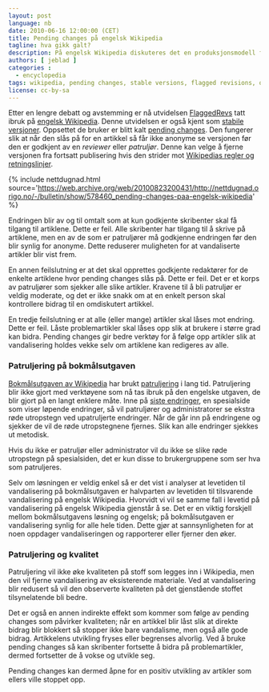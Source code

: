 ```yaml
---
layout: post
language: nb
date: 2010-06-16 12:00:00 (CET)
title: Pending changes på engelsk Wikipedia
tagline: hva gikk galt?
description: På engelsk Wikipedia diskuteres det en produksjonsmodell for å godkjenne redigeringer i ettertid, selv om redigeringen er gjort i sanntid. 
authors: [ jeblad ]
categories :
  - encyclopedia
tags: wikipedia, pending changes, stable versions, flagged revisions, quality, patrolling, reviewer
license: cc-by-sa
---
```


Etter en lengre debatt og avstemming er nå utvidelsen [FlaggedRevs](http://en.wikipedia.org/wiki/Wikipedia:Flagged_revisions) tatt ibruk på [engelsk Wikipedia](http://en.wikipedia.org). Denne utvidelsen er også kjent som [stabile versjoner](http://no.wikipedia.org/wiki/Stabile_versjoner_%28Mediawiki%29). Oppsettet de bruker er blitt kalt [pending changes](//http://en.wikipedia.org/wiki/Wikipedia:Pending_changes). Den fungerer slik at når den slås på for en artikkel så får ikke anonyme se versjonen før den er godkjent av en *reviewer* eller *patruljør*. Denne kan velge å fjerne versjonen fra fortsatt publisering hvis den strider mot [Wikipedias regler og retningslinjer](http://en.wikipedia.org/wiki/Wikipedia:Policies_and_guidelines).

<!--more-->

{% include nettdugnad.html source='https://web.archive.org/web/20100823200431/http://nettdugnad.origo.no/-/bulletin/show/578460_pending-changes-paa-engelsk-wikipedia' %}

Endringen blir av og til omtalt som at kun godkjente skribenter skal få tilgang til artiklene. Dette er feil. Alle skribenter har tilgang til å skrive på artiklene, men en av de som er patruljører må godkjenne endringen før den blir synlig for anonyme. Dette reduserer muligheten for at vandaliserte artikler blir vist frem.

En annen feilslutning er at det skal opprettes godkjente redaktører for de enkelte artiklene hvor pending changes slås på. Dette er feil. Det er et korps av patruljører som sjekker alle slike artikler. Kravene til å bli patruljør er veldig moderate, og det er ikke snakk om at en enkelt person skal kontrollere bidrag til en omdiskutert artikkel.

En tredje feilslutning er at alle (eller mange) artikler skal låses mot endring. Dette er feil. Låste problemartikler skal låses opp slik at brukere i større grad kan bidra. Pending changes gir bedre verktøy for å følge opp artikler slik at vandalisering holdes vekke selv om artiklene kan redigeres av alle.

### Patruljering på bokmålsutgaven

[Bokmålsutgaven av Wikipedia](http://no.wikipedia.org) har brukt [patruljering](http://no.wikipedia.org/wiki/Wikipedia:Patruljering) i lang tid. Patruljering blir ikke gjort med verktøyene som nå tas ibruk på den engelske utgaven, de blir gjort på en langt enklere måte. Inne på [siste endringer](http://no.wikipedia.org/wiki/Spesial:Siste_endringer), en spesialside som viser løpende endringer, så vil patruljører og administratorer se ekstra røde utropstegn ved upatruljerte endringer. Når de går inn på endringene og sjekker de vil de røde utropstegnene fjernes. Slik kan alle endringer sjekkes ut metodisk.

Hvis du ikke er patruljør eller administrator vil du ikke se slike røde utropstegn på spesialsiden, det er kun disse to brukergruppene som ser hva som patruljeres.

Selv om løsningen er veldig enkel så er det vist i analyser at levetiden til vandalisering på bokmålsutgaven er halvparten av levetiden til tilsvarende vandalisering på engelsk Wikipedia. Hvorvidt vi vil se samme fall i levetid på vandalisering på engelsk Wikipedia gjenstår å se. Det er en viktig forskjell mellom bokmålsutgavens løsning og engelsk; på bokmålsutgaven er vandalisering synlig for alle hele tiden. Dette gjør at sannsynligheten for at noen oppdager vandaliseringen og rapporterer eller fjerner den øker.

### Patruljering og kvalitet

Patruljering vil ikke øke kvaliteten på stoff som legges inn i Wikipedia, men den vil fjerne vandalisering av eksisterende materiale. Ved at vandalisering blir redusert så vil den observerte kvaliteten på det gjenstående stoffet tilsynelatende bli bedre.

Det er også en annen indirekte effekt som kommer som følge av pending changes som påvirker kvaliteten; når en artikkel blir låst slik at direkte bidrag blir blokkert så stopper ikke bare vandalisme, men også alle gode bidrag. Artikkelens utvikling fryses eller begrenses alvorlig. Ved å bruke pending changes så kan skribenter fortsette å bidra på problemartikler, dermed fortsetter de å vokse og utvikle seg.

Pending changes kan dermed åpne for en positiv utvikling av artikler som ellers ville stoppet opp.

